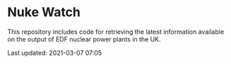 # Nuke Watch

This repository includes code for retrieving the latest information available on the output of EDF nuclear power plants in the UK.

Last updated: 2021-03-07 07:05